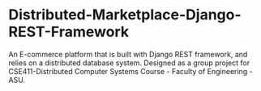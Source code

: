 # Distributed-Marketplace-Django-REST-Framework
An E-commerce platform that is built with Django REST framework, and relies on a distributed database system. Designed as a group project for CSE411-Distributed Computer Systems Course - Faculty of Engineering - ASU.
